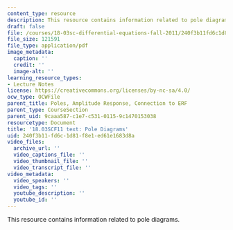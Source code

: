 ```yaml
---
content_type: resource
description: This resource contains information related to pole diagrams.
draft: false
file: /courses/18-03sc-differential-equations-fall-2011/240f3b11fd6c1d81f8e1ed61e1683d8a_MIT18_03SCF11_s31_2text.pdf
file_size: 121591
file_type: application/pdf
image_metadata:
  caption: ''
  credit: ''
  image-alt: ''
learning_resource_types:
- Lecture Notes
license: https://creativecommons.org/licenses/by-nc-sa/4.0/
ocw_type: OCWFile
parent_title: Poles, Amplitude Response, Connection to ERF
parent_type: CourseSection
parent_uid: 9caaa587-c1e7-c531-0115-9c1470153038
resourcetype: Document
title: '18.03SCF11 text: Pole Diagrams'
uid: 240f3b11-fd6c-1d81-f8e1-ed61e1683d8a
video_files:
  archive_url: ''
  video_captions_file: ''
  video_thumbnail_file: ''
  video_transcript_file: ''
video_metadata:
  video_speakers: ''
  video_tags: ''
  youtube_description: ''
  youtube_id: ''
---
```

This resource contains information related to pole diagrams.